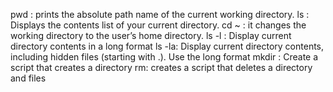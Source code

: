 pwd : prints the absolute path name of the current working directory.
ls : Displays the contents list of your current directory.
cd ~ : it changes the working directory to the user’s home directory.
ls -l :  Display current directory contents in a long format
ls -la: Display current directory contents, including hidden files (starting with .). Use the long format
mkdir : Create a script that creates a directory
rm: creates a script that deletes a directory and files
